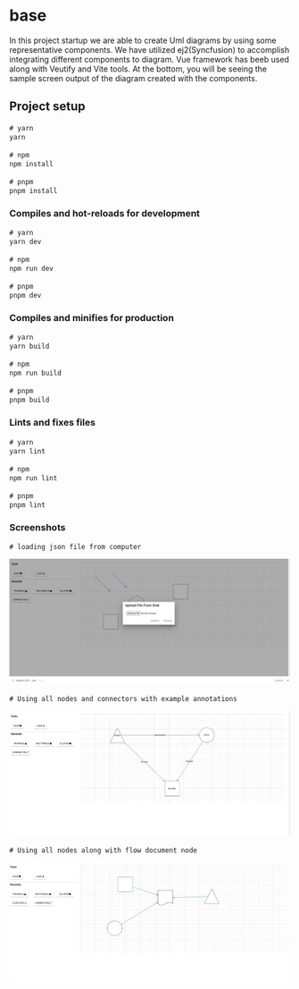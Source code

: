 # base
In this project startup we are able to create Uml diagrams by using some representative components. We have utilized ej2(Syncfusion) to accomplish integrating different components to diagram. Vue framework has beeb used along with Veutify and Vite tools. At the bottom, you will be seeing the sample screen output of the diagram created with the components.
## Project setup

```
# yarn
yarn

# npm
npm install

# pnpm
pnpm install
```

### Compiles and hot-reloads for development

```
# yarn
yarn dev

# npm
npm run dev

# pnpm
pnpm dev
```

### Compiles and minifies for production

```
# yarn
yarn build

# npm
npm run build

# pnpm
pnpm build
```

### Lints and fixes files

```
# yarn
yarn lint

# npm
npm run lint

# pnpm
pnpm lint
```
### Screenshots
```
# loading json file from computer

```
![Screenshot](/docs/load.png)


```
# Using all nodes and connectors with example annotations

```
![Screenshot](/docs/Uml-Diagram.png)




```
# Using all nodes along with flow document node

```
![Screenshot](/docs/flow.png)




